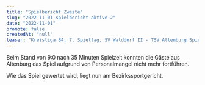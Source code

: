 ```yaml
---
title: "Spielbericht Zweite"
slug: "2022-11-01-spielbericht-aktive-2"
date: "2022-11-01"
promote: false
createdAt: "null"
teaser: "Kreisliga B4, 7. Spieltag, SV Walddorf II - TSV Altenburg Spielabbruch"
---
```

Beim Stand von 9:0 nach 35 Minuten Spielzeit konnten die Gäste aus Altenburg das Spiel aufgrund von Personalmangel nicht mehr fortführen.

Wie das Spiel gewertet wird, liegt nun am Bezirkssportgericht.
